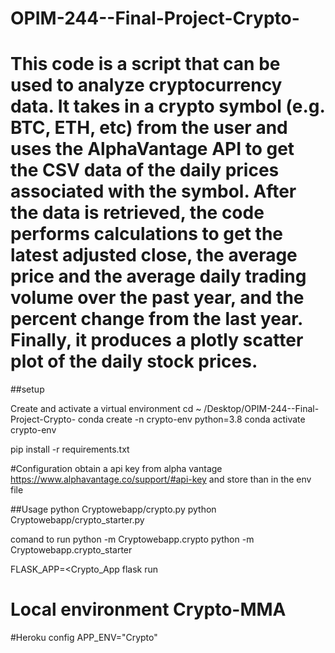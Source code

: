 # OPIM-244--Final-Project-Crypto-

# This code is a script that can be used to analyze cryptocurrency data. It takes in a crypto symbol (e.g. BTC, ETH, etc) from the user and uses the AlphaVantage API to get the CSV data of the daily prices associated with the symbol. After the data is retrieved, the code performs calculations to get the latest adjusted close, the average price and the average daily trading volume over the past year, and the percent change from the last year. Finally, it produces a plotly scatter plot of the daily stock prices.

##setup

Create and activate a virtual environment
cd ~ /Desktop/OPIM-244--Final-Project-Crypto-
conda create -n crypto-env python=3.8
conda activate crypto-env

pip install -r requirements.txt

#Configuration
obtain a api key from alpha vantage https://www.alphavantage.co/support/#api-key
and store than in the env file



##Usage
python Cryptowebapp/crypto.py 
python Cryptowebapp/crypto_starter.py

comand to run
python -m Cryptowebapp.crypto
python -m Cryptowebapp.crypto_starter 


FLASK_APP=<Crypto_App flask run


# Local environment Crypto-MMA

#Heroku config APP_ENV="Crypto"

